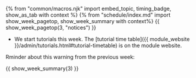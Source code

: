 {% from "common/macros.njk" import embed_topic, timing_badge, show_as_tab with context %}
{% from "schedule/index.md" import show_week_pagetop, show_week_summary with context%}
{{ show_week_pagetop(3, "notices") }}

<box type="warning" dismissible>

* We start tutorials this week. The [tutorial time table]({{ module_website }}/admin/tutorials.html#tutorial-timetable) is on the module website.
</box>
<box dismissible>

Rminder about this warning from the previous week:
<include src="../timeline.md#warnings" />
</box>

<panel type="seamless" header="Reminder about deadlines">
<include src="../timeline.md#warnings" />
</panel>

{{ show_week_summary(3) }}
